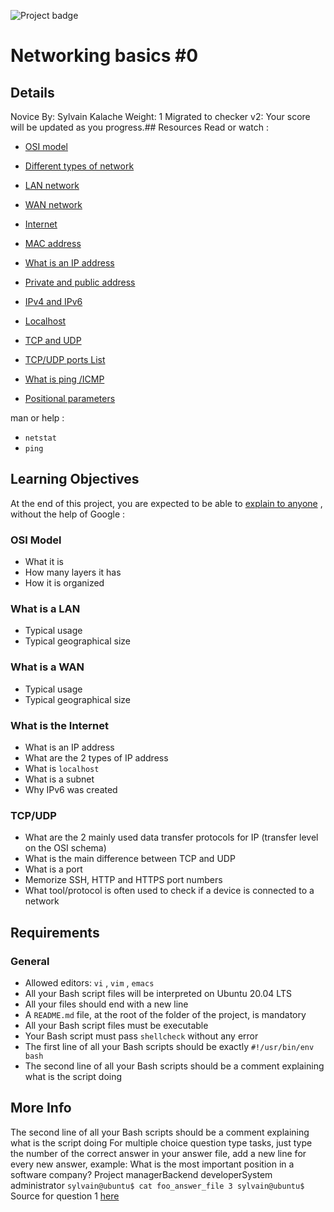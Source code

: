  ![Project badge](https://intranet.hbtn.io/assets/pathway/001_color-bb105595db22648e67fe1bf13ccc170165764f9c481034cdfd49dbb416af34af.png) 
# Networking basics #0
## Details
Novice By: Sylvain Kalache Weight: 1 Migrated to checker v2: Your score will be updated as you progress.## Resources
Read or watch :
* [OSI model](https://intranet.hbtn.io/rltoken/0gZBJLBZ0DVlkVIsZek1Cg) 

* [Different types of network](https://intranet.hbtn.io/rltoken/uhwKSwkglP91KoNRsqj33g) 

* [LAN network](https://intranet.hbtn.io/rltoken/AY_BwkDbIntiUUEzzAOYpw) 

* [WAN network](https://intranet.hbtn.io/rltoken/UlbohQRQTWFbcOKGN36D3g) 

* [Internet](https://intranet.hbtn.io/rltoken/vV8mtIuKF8oMktJeS7o06w) 

* [MAC address](https://intranet.hbtn.io/rltoken/uCjZlyba4pa0vjcFOc_HWg) 

* [What is an IP address](https://intranet.hbtn.io/rltoken/SBU_OXL5nGyhkiPWDqBL8Q) 

* [Private and public address](https://intranet.hbtn.io/rltoken/Si0prYb_5y_cCLCqf395TQ) 

* [IPv4 and IPv6](https://intranet.hbtn.io/rltoken/-CJ08KJ1fgGd5TaBVtxvjw) 

* [Localhost](https://intranet.hbtn.io/rltoken/IA3wOeXxbQFuwhWutfH3Cw) 

* [TCP and UDP](https://intranet.hbtn.io/rltoken/M4UIOFvUfdzrggyY9rwliw) 

* [TCP/UDP ports List](https://intranet.hbtn.io/rltoken/cS-GlmuJlLCth1uWA6VeKA) 

* [What is ping /ICMP](https://intranet.hbtn.io/rltoken/tjQjQ3agyLJeWc4XLYYXVA) 

* [Positional parameters](https://intranet.hbtn.io/rltoken/oQGsRVbeISPfys8EG2Oetw) 

man or help :
*  ` netstat ` 
*  ` ping ` 
## Learning Objectives
At the end of this project, you are expected to be able to  [explain to anyone](https://intranet.hbtn.io/rltoken/3QHjilRqD4KcEdijsg9aaw) 
 ,  without the help of Google :
### OSI Model
* What it is
* How many layers it has
* How it is organized
### What is a LAN
* Typical usage
* Typical geographical size
### What is a WAN
* Typical usage
* Typical geographical size
### What is the Internet
* What is an IP address
* What are the 2 types of IP address
* What is  ` localhost ` 
* What is a subnet
* Why IPv6 was created
### TCP/UDP
* What are the 2 mainly used data transfer protocols for IP (transfer level on the OSI schema)
* What is the main difference between TCP and UDP
* What is a port
* Memorize SSH, HTTP and HTTPS port numbers
* What tool/protocol is often used to check if a device is connected to a network
## Requirements
### General
* Allowed editors:  ` vi ` ,  ` vim ` ,  ` emacs ` 
* All your Bash script files will be interpreted on Ubuntu 20.04 LTS
* All your files should end with a new line
* A  ` README.md `  file, at the root of the folder of the project, is mandatory
* All your Bash script files must be executable
* Your Bash script must pass  ` shellcheck `  without any error
* The first line of all your Bash scripts should be exactly  ` #!/usr/bin/env bash ` 
* The second line of all your Bash scripts should be a comment explaining what is the script doing
## More Info
The second line of all your Bash scripts should be a comment explaining what is the script doing
For multiple choice question type tasks, just type the number of the correct answer in your answer file, add a new line for every new answer, example:
What is the most important position in a software company?
Project managerBackend developerSystem administrator ` sylvain@ubuntu$ cat foo_answer_file
3
sylvain@ubuntu$
 ` Source for question 1  [here](https://intranet.hbtn.io/rltoken/nzcMEIlULx8gtBlMjpAmow) 